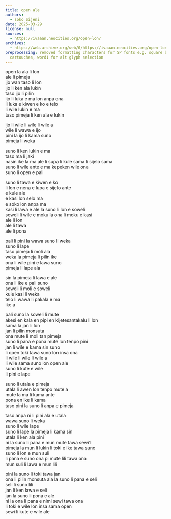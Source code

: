 ```yaml
---
title: open ale
authors:
  - soko Sijeni
date: 2025-03-29
license: null
sources:
  - https://ivaaan.neocities.org/open-lon/
archives:
  - https://web.archive.org/web/0/https://ivaaan.neocities.org/open-lon/
preprocessing: removed formatting characters for SP fonts e.g. square brackets for
  cartouches, word1 for alt glyph selection
---
```


open la ala li lon  
ale li pimeja  
ijo wan taso li lon  
ijo li ken ala lukin  
taso ijo li pilin  
ijo li luka e ma lon anpa ona  
li luka e kiwen e ko e telo  
li wile lukin e ma  
taso pimeja li ken ala e lukin

ijo li wile li wile li wile a  
wile li wawa e ijo  
pini la ijo li kama suno  
pimeja li weka

suno li ken lukin e ma  
taso ma li jaki  
nasin ike la ma ale li supa li kule sama li sijelo sama  
suno li wile ante e ma kepeken wile ona  
suno li open e pali

suno li tawa e kiwen e ko  
li lon e nena e lupa e sijelo ante  
e kule ale  
e kasi lon selo ma  
e soko lon anpa ma  
kasi li lawa e ale la suno li lon e soweli  
soweli li wile e moku la ona li moku e kasi  
ale li lon  
ale li tawa  
ale li pona

pali li pini la wawa suno li weka  
suno li lape  
taso pimeja li moli ala  
weka la pimeja li pilin ike  
ona li wile pini e lawa suno  
pimeja li lape ala

sin la pimeja li lawa e ale  
ona li ike e pali suno  
soweli li moli e soweli  
kule kasi li weka  
telo li wawa li pakala e ma  
ike a

pali suno la soweli li mute  
akesi en kala en pipi en kijetesantakalu li lon  
sama la jan li lon  
jan li pilin monsuta  
ona mute li moli tan pimeja  
suno li pana e pona mute lon tenpo pini  
jan li wile e kama sin suno  
li open toki tawa suno lon insa ona  
li wile li wile li wile a  
li wile sama suno lon open ale  
suno li kute e wile  
li pini e lape

suno li utala e pimeja  
utala li awen lon tenpo mute a  
mute la ma li kama ante  
pona en ike li kama  
taso pini la suno li anpa e pimeja

taso anpa ni li pini ala e utala  
wawa suno li weka  
suno li wile lape  
suno li lape la pimeja li kama sin  
utala li ken ala pini  
ni la suno li pana e mun mute tawa sewi1  
pimeja la mun li lukin li toki e ike tawa suno  
suno li lon e mun suli  
li pana e suno ona pi mute lili tawa ona  
mun suli li lawa e mun lili

pini la suno li toki tawa jan  
ona li pilin monsuta ala la suno li pana e seli  
seli li suno lili  
jan li ken lawa e seli  
jan la suno li pona e ale  
ni la ona li pana e nimi sewi tawa ona  
li toki e wile lon insa sama open  
sewi li kute e wile ale